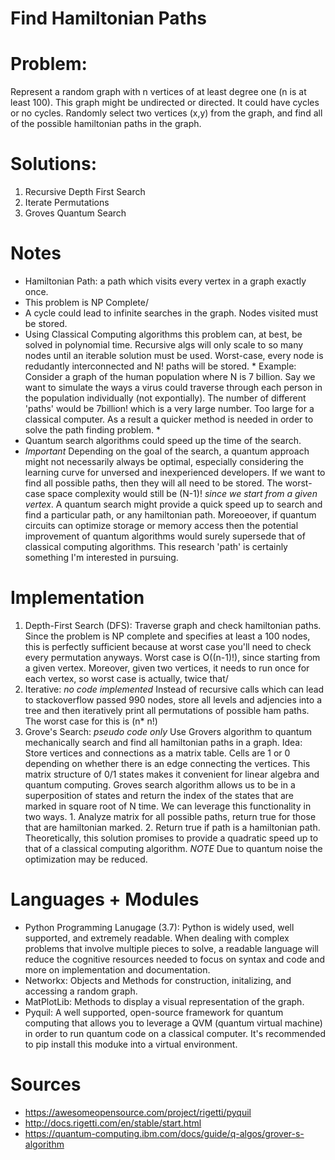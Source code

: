 # Find Hamiltonian Paths


# Problem:
 Represent a random graph with n vertices of at least degree one (n is at least 100). 
 This graph might be undirected or directed. It could have cycles or no cycles. 
 Randomly select two vertices (x,y) from the graph, and find all of the possible hamiltonian paths in the graph.
 

# Solutions:
1. Recursive Depth First Search
2. Iterate Permutations
3. Groves Quantum Search

# Notes
- Hamiltonian Path: a path which visits every vertex in a graph exactly once.
- This problem is NP Complete/
- A cycle could lead to infinite searches in the graph. Nodes visited must be stored.
- Using Classical Computing algorithms this problem can, at best, be solved in polynomial time.
  Recursive algs will only scale to so many nodes until an iterable solution must be used. Worst-case, every node is redudantly interconnected and N! paths will be stored. * Example: Consider a graph of the human population where N is 7 billion. Say we want to simulate the ways a virus could traverse through each person in the population individually (not expontially). The number of different 'paths' would be 7billion! which is a very large number. Too large for a classical computer. As a result a quicker method is needed in order to solve the path finding problem. *
- Quantum search algorithms could speed up the time of the search. 
- *Important* Depending on the goal of the search, a quantum approach might not necessarily always be optimal, especially considering the learning curve for unversed and inexperienced developers. If we want to find all possible paths, then they will all need to be stored. The worst-case space complexity would still be (N-1)! *since we start from a given vertex*. A quantum search might provide a quick speed up to search and find a particular path, or any hamiltonian path. Moreoeover, if quantum circuits can optimize storage or memory access then the potential improvement of quantum algorithms would surely supersede that of classical computing algorithms. This research 'path' is certainly something I'm interested in pursuing. 

# Implementation
  1. Depth-First Search (DFS): Traverse graph and check hamiltonian paths. Since the problem is NP complete and specifies at least a 100 nodes, this is perfectly sufficient because at worst case you'll need to check every permutation anyways. Worst case is O((n-1)!), since starting from a given vertex. Moreover, given two vertices, it needs to run once for each vertex, so worst case is actually, twice that/
  2. Iterative: *no code implemented* Instead of recursive calls which can lead to stackoverflow passed 990 nodes, store all levels and adjencies into a tree and then iteratively print all permutations of possible ham paths. The worst case for this is (n* n!)
  3. Grove's Search: *pseudo code only* Use Grovers algorithm to quantum mechanically search and find all hamiltonian paths in a graph. Idea: Store vertices and connections as a matrix table. Cells are 1 or 0 depending on whether there is an edge connecting the vertices. This matrix structure of 0/1 states makes it convenient for linear algebra and quantum computing. Groves search algorithm allows us to be in a superposition of states and return the index of the states that are marked in square root of N time. We can leverage this functionality in two ways. 1. Analyze matrix for all possible paths, return true for those that are hamiltonian marked. 2. Return true if path is a hamiltonian path. Theoretically, this solution promises to provide a quadratic speed up to that of a classical computing algorithm.  *NOTE* Due to quantum noise the optimization may be reduced. 



# Languages + Modules
- Python Programming Lanugage (3.7): Python is widely used, well supported, and extremely readable. When dealing with complex problems that involve multiple pieces to solve, a readable language will reduce the cognitive resources needed to focus on syntax and code and more on implementation and documentation. 
- Networkx: Objects and Methods for construction, initalizing, and accessing a random graph.
- MatPlotLib: Methods to display a visual representation of the graph.
- Pyquil: A well supported, open-source framework for quantum computing that allows you to leverage a QVM (quantum virtual machine) in order to run quantum code on a classical computer. It's recommended to pip install this moduke into a virtual environment.



# Sources
- https://awesomeopensource.com/project/rigetti/pyquil
- http://docs.rigetti.com/en/stable/start.html
- https://quantum-computing.ibm.com/docs/guide/q-algos/grover-s-algorithm

